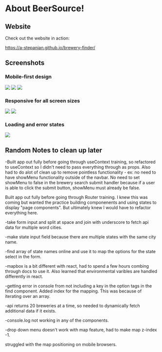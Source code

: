# About BeerSource!

## Website

Check out the website in action:

https://a-stepanian.github.io/brewery-finder/

## Screenshots

### Mobile-first design

![](./public/screenshots/mobile1.jpg)
![](./public/screenshots/mobile2.jpg)
![](./public/screenshots/mobile3.jpg)

### Responsive for all screen sizes

![](./public/screenshots/desktop1.jpg)
![](./public/screenshots/desktop2.jpg)

### Loading and error states

![](./public/screenshots/loading.jpg)

## Random Notes to clean up later

-Built app out fully before going through useContext training, so refactored to useContext so I didn't need to pass everything through as props. Also had to do alot of clean up to remove pointless functionality - ex: no need to have showMenu functionality outside of the navbar. No need to set showMenu to false in the brewery search submit handler because if a user is able to click the submit button, showMenu must already be false.

Built app out fully before going through Router training. I knew this was coming but wanted the practice building componenents and using states to display "page components". But ultimately knew I would have to refactor everything here.

-take form input and split at space and join with underscore to fetch api data for multiple word cities.

-make state input field because there are multiple states with the same city name.

-find array of state names online and use it to map the options for the state select in the form.

-mapbox is a bit different with react, had to spend a few hours combing through docs to use it. Also learned that environmental varibles are handled differently in react.

-getting error in console from not including a key in the option tags in the find component. Added index for the mapping. This was because of iterating over an array.

-api returns 20 breweries at a time, so needed to dynamically fetch additional data if it exists.

-console.log not working in any of the components.

-drop down menu doesn't work with map feature, had to make map z-index -1.

struggled with the map positioning on mobile browsers.
